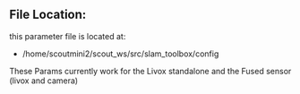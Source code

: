 ## File Location:
this parameter file is located at:
- /home/scoutmini2/scout_ws/src/slam_toolbox/config

These Params currently work for the Livox standalone and the Fused sensor (livox and camera)
